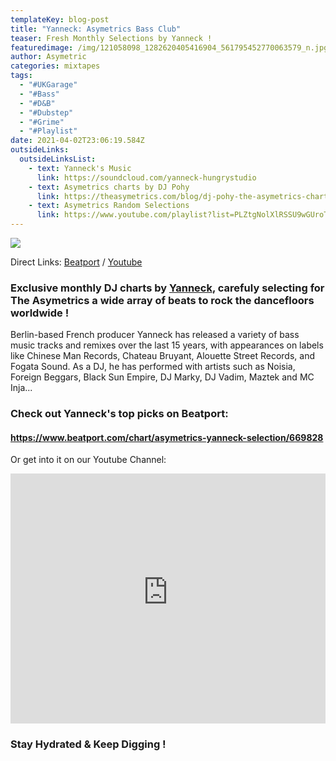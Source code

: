 ```yaml
---
templateKey: blog-post
title: "Yanneck: Asymetrics Bass Club"
teaser: Fresh Monthly Selections by Yanneck !
featuredimage: /img/121058098_1282620405416904_561795452770063579_n.jpg
author: Asymetric
categories: mixtapes
tags:
  - "#UKGarage"
  - "#Bass"
  - "#D&B"
  - "#Dubstep"
  - "#Grime"
  - "#Playlist"
date: 2021-04-02T23:06:19.584Z
outsideLinks:
  outsideLinksList:
    - text: Yanneck's Music
      link: https://soundcloud.com/yanneck-hungrystudio
    - text: Asymetrics charts by DJ Pohy
      link: https://theasymetrics.com/blog/dj-pohy-the-asymetrics-charts-march-2021/
    - text: Asymetrics Random Selections
      link: https://www.youtube.com/playlist?list=PLZtgNolXlRSSU9wGUroTgURHYtRGpccEq
---
```

![](/img/121058098_1282620405416904_561795452770063579_n.jpg)

Direct Links: [Beatport](https://www.beatport.com/chart/asymetrics-yanneck-selection/669828) / [Youtube](https://youtube.com/playlist?list=PLZtgNolXlRSRRe02XjDe1n5Kz4sV6Y03a)

### Exclusive monthly DJ charts by [Yanneck](https://www.facebook.com/yanneckmusic), carefuly selecting for The Asymetrics a wide array of beats to rock the dancefloors worldwide !

Berlin-based French producer Yanneck has released a variety of bass music tracks and remixes over the last 15 years, with appearances on labels like Chinese Man Records, Chateau Bruyant, Alouette Street Records, and Fogata Sound. As a DJ, he has performed with artists such as Noisia, Foreign Beggars, Black Sun Empire, DJ Marky, DJ Vadim, Maztek and MC Inja...

### Check out Yanneck's top picks on Beatport:

#### <https://www.beatport.com/chart/asymetrics-yanneck-selection/669828>

Or get into it on our Youtube Channel:

<iframe width="100%" height="400" src="https://www.youtube-nocookie.com/embed/playlist?list=PLZtgNolXlRSRRe02XjDe1n5Kz4sV6Y03a" frameborder="0" allow="accelerometer; autoplay; clipboard-write; encrypted-media; gyroscope; picture-in-picture" allowfullscreen referrerpolicy="origin"></iframe>

<br>

### Stay Hydrated & Keep Digging !